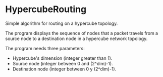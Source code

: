HypercubeRouting
================

Simple algorithm for routing on a hypercube topology.

The program displays the sequence of nodes that a packet travels from a source node to a destination node in a hypercube network topology.



The program needs three parameters:

- Hypercube's dimension (integer greater than 1).
- Source node (integer between 0 and (2^dim)-1).
- Destination node (integer between 0 y (2^dim)-1).
